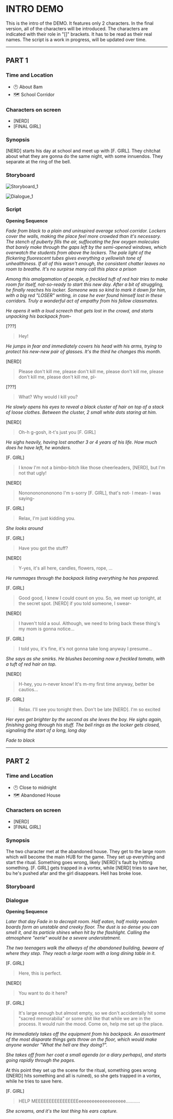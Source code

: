# **INTRO DEMO** 

This is the intro of the DEMO. It features only 2 characters. In the final version, all of the characters will be introduced.
The characters are indicated with their role in "[]" brackets. It has to be read as their real names.
The script is a work in progress, will be updated over time.

---

## PART 1
### Time and Location
- 🕐 About 8am
- 🗺️ School Corridor

### Characters on screen
- [NERD]
- [FINAL GIRL]

### Synopsis

[NERD] starts his day at school and meet up with [F. GIRL]. They chitchat about what they are gonna do the same night, with some innuendos. They separate at the ring of the bell.

### Storyboard

![Storyboard_1](https://i.imgur.com/eCNuRWC.jpg)

![Dialogue_1](https://i.imgur.com/F578Mc4.jpg)

### Script

**Opening Sequence**

*Fade from black to a plain and uninspired average school corridor. Lockers cover the walls, making the place feel more crowded than it's necessary. The stench of puberty fills the air, suffocating the few oxygen molecules that barely make through the gaps left by the semi-opened windows, which overwatch the students from above the lockers. The pale light of the flickering fluorescent tubes gives everything a yellowish tone of unhealthiness. If all of this wasn't enough, the consistent chatter leaves no room to breathe.*
*It's no surpirse many call this place a prison*

*Among this amalgamation of people, a freckled tuft of red hair tries to make room for itself, not-so-ready to start this new day. After a bit of struggling, he finally reaches his locker. Someone was so kind to mark it down for him, with a big red "LOSER" writing, in case he ever found himself lost in these corridors. Truly a wonderful act of empathy from his fellow classmates.*

*He opens it with a loud screech that gets lost in the crowd, and starts unpacking his backpack from-*

[???]
> Hey!

*He jumps in fear and immediately covers his head with his arms, trying to protect his new-new pair of glasses. It's the third he changes this month.*

[NERD]
> Please don't kill me, please don't kill me, please don't kill me, please don't kill me, please don't kill me, pl-

[???]
> What? Why would I kill you?

*He slowly opens his eyes to reveal a black cluster of hair on top of a stack of loose clothes. Between the cluster, 2 small white dots staring at him.*

[NERD]
> Oh-h g-gosh, it-t's just you [F. GIRL]

*He sighs heavily, having lost another 3 or 4 years of his life. How much does he have left, he wonders.*

[F. GIRL]
> I know I'm not a bimbo-bitch like those cheerleaders, [NERD], but I'm not that ugly!

[NERD]
> Nononononononono I'm s-sorry [F. GIRL], that's not- I mean- I was saying-

[F. GIRL]
> Relax, I'm just kidding you.

*She looks around*

[F. GIRL]
> Have you got the stuff?

[NERD]
> Y-yes, it's all here, candles, flowers, rope, ...

*He rummages through the backpack listing everything he has prepared.*

[F. GIRL]
> Good good, I knew I could count on you. So, we meet up tonight, at the secret spot.
> [NERD] if you told someone, I swear-

[NERD]
> I haven't told a soul. Although, we need to bring back these thing's my mom is gonna notice...

[F. GIRL]
> I told you, it's fine, it's not gonna take long anyway I presume...

*She says as she smirks.*
*He blushes becoming now a freckled tomato, with a tuft of red hair on top.*

[NERD]
> H-hey, you n-never know! It's m-my first time anyway, better be cautios...

[F. GIRL]
> Relax. I'll see you tonight then. Don't be late [NERD]. I'm so excited

*Her eyes get brighter by the second as she leves the boy.*
*He sighs again, finishing going through his stuff. The bell rings as the locker gets closed, signalinig the start of a long, long day*

*Fade to black*

---

## PART 2
### Time and Location
- 🕐 Close to midnight
- 🗺️ Abandoned House

### Characters on screen
- [NERD]
- [FINAL GIRL]

### Synopsis

The two character met at the abandoned house. They get to the large room which will become the main HUB for the game. They set up everything and start the ritual. Something goes wrong, likely [NERD]'s fault by hitting something. [F. GIRL] gets trapped in a vortex, while [NERD] tries to save her, bu he's pushed afar and the girl disappears. Hell has broke lose.

### Storyboard

### Dialogue

**Opening Sequence**

*Later that day*
*Fade in to decrepit room. Half eaten, half moldy wooden boards form an unstable and creeky floor. The dust is so dense you can smell it, and its particle shines when hit by the flashlight. Calling the atmosphere "eerie" would be a severe understatment.*

*The two teenagers walk the allways of the abandoned building, beware of where they step. They reach a large room with a long dining table in it.*

[F. GIRL]
> Here, this is perfect.

[NERD]
> You want to do it here?

[F. GIRL]
> It's large enough but almost empty, so we don't accidentally hit some "sacred memorabilia" or some shit like that while we are in the process. It would ruin the mood.
> Come on, help me set up the place.

*He immediately takes off the equipment from his backpack. An assortment of the most disparate things gets throw on the floor, which would make anyone wonder "What the hell are they doing?".*

*She takes off from her coat a small agenda (or a diary perhaps), and starts going rapidly through the pages.* 

At this point they set up the scene for the ritual, something goes wrong ([NERD] hits something and all is ruined), so she gets trapped in a vortex, while he tries to save here.

[F. GIRL]
> HELP MEEEEEEEEEEEEEEEEeeeeeeeeeeeeeeeeee...........

*She screams, and it's the last thing his ears capture.*
